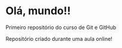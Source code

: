 # Olá, mundo!!
 Primeiro repositório do curso de Git e GitHub

Repositório criado durante uma aula online!